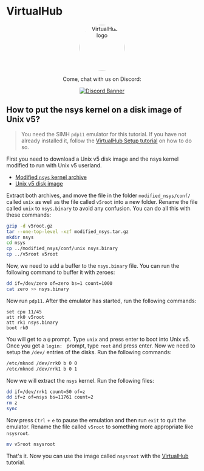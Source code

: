 # VirtualHub

<p align="center">
    <img src="https://virtualhub.eu.org/logo-virtualhub.webp" alt="VirtualHub logo" style="border-radius: 50%" width="120">
</p>

<div align="center">
  <p>Come, chat with us on Discord:</p>
  <p>
    <a href="https://chat.virtualhub.eu.org">
      <img src="https://discordapp.com/api/guilds/1176107431013646357/widget.png?style=banner2" alt="Discord Banner"/>
    </a>
  </p>
</div>

## How to put the nsys kernel on a disk image of Unix v5?

> You need the SIMH `pdp11` emulator for this tutorial. If you have not already installed it, follow the [VirtualHub Setup tutorial](https://setup.virtualhub.eu.org/simh-pdp11/) on how to do so.

First you need to download a Unix v5 disk image and the nsys kernel modified to run with Unix v5 userland.

- [Modified `nsys` kernel archive](https://www.tuhs.org/Archive/Distributions/Research/Dennis_v3/modified_nsys.tar.gz)
- [Unix v5 disk image](https://www.tuhs.org/Archive/Distributions/Research/Dennis_v5/v5root.gz)

Extract both archives, and move the file in the folder `modified_nsys/conf/` called `unix` as well as the file called `v5root` into a new folder. Rename the file called `unix` to `nsys.binary` to avoid any confusion. You can do all this with these commands:

```bash
gzip -d v5root.gz
tar --one-top-level -xzf modified_nsys.tar.gz
mkdir nsys
cd nsys
cp ../modified_nsys/conf/unix nsys.binary
cp ../v5root v5root
```

Now, we need to add a buffer to the `nsys.binary` file. You can run the following command to buffer it with zeroes:

```bash
dd if=/dev/zero of=zero bs=1 count=1000
cat zero >> nsys.binary
```

Now run `pdp11`. After the emulator has started, run the following commands:

```config
set cpu 11/45
att rk0 v5root
att rk1 nsys.binary
boot rk0
```

You will get to a `@` prompt. Type `unix` and press enter to boot into Unix v5. Once you get a `login: ` prompt, type `root` and press enter. Now we need to setup the `/dev/` entries of the disks. Run the following commands:

```bash
/etc/mknod /dev/rrk0 b 0 0
/etc/mknod /dev/rrk1 b 0 1
```

Now we will extract the `nsys` kernel. Run the following files:

```bash
dd if=/dev/rrk1 count=50 of=z
dd if=z of=nsys bs=11761 count=2
rm z
sync
```

Now press `Ctrl` + `e` to pause the emulation and then run `exit` to quit the emulator. Rename the file called `v5root` to something more appropriate like `nsysroot`.

```bash
mv v5root nsysroot
```

That's it. Now you can use the image called `nsysroot` with the [VirtualHub](https://virtualhub.eu.org) tutorial.
